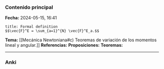 ### Contenido principal

**Fecha:** 2024-05-15, 16:41

```ad-formal
title: Formal definition
$$\vec{F}^E = \sum_{a=1}^{N} \vec{F}^E_a.$$
```

**Tema:** [[Mecánica Newtoniana#c) Teoremas de variación de los momentos lineal y angular.]]
**Referencias:**
**Proposiciones:**
**Teoremas:**

---
### Anki
